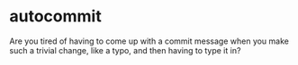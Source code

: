 # autocommit

Are you tired of having to come up with a commit message when you make such a trivial change, like a typo, and then having to type it in?
